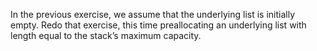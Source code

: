 In the previous exercise, we assume that the underlying list is initially
empty. Redo that exercise, this time preallocating an underlying list with
length equal to the stack’s maximum capacity.
